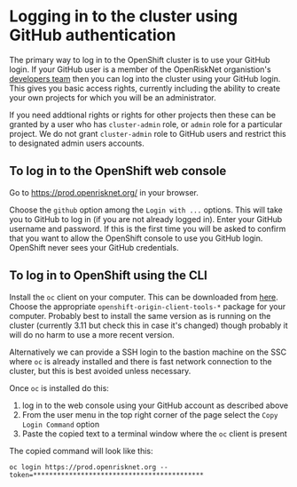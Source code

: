 # Logging in to the cluster using GitHub authentication

The primary way to log in to the OpenShift cluster is to use your GitHub login. If your GitHub user is a member of the OpenRiskNet 
organistion's [developers team](https://github.com/orgs/OpenRiskNet/teams/developers) then you can log into the cluster using your
GitHub login. This gives you basic access rights, currently including the ability to create your own projects for which you will
be an administrator. 

If you need addtional rights or rights for other projects then these can be granted by a user who has `cluster-admin` role, or `admin`
role for a particular project. We do not grant `cluster-admin` role to GitHub users and restrict this to designated admin users 
accounts.

## To log in to the OpenShift web console

Go to https://prod.openrisknet.org/ in your browser.

Choose the `github` option among the `Login with ...` options. This will take you to GitHub to log in (if you are not already logged in).
Enter your GitHub username and password.
If this is the first time you will be asked to confirm that you want to allow the OpenShift console to use you GitHub login. OpenShift
never sees your GitHub credentials.

## To log in to OpenShift using the CLI

Install the `oc` client on your computer. This can be downloaded from [here](https://github.com/openshift/origin/releases).
Choose the appropriate `openshift-origin-client-tools-*` package for your computer. Probably best to install the same version as 
is running on the cluster (currently 3.11 but check this in case it's changed) though probably it will do no harm to use a more
recent version.

Alternatively we can provide a SSH login to the bastion machine on the SSC where `oc` is already installed and there is fast
network connection to the cluster, but this is best avoided unless necessary.

Once `oc` is installed do this:
1. log in to the web console using your GitHub account as described above
1. From the user menu in the top right corner of the page select the `Copy Login Command` option
1. Paste the copied text to a terminal window where the `oc` client is present

The copied command will look like this:
```
oc login https://prod.openrisknet.org --token=*******************************************
```

